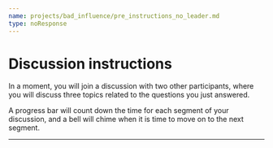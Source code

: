 ```yaml
---
name: projects/bad_influence/pre_instructions_no_leader.md
type: noResponse
---
```


# Discussion instructions

In a moment, you will join a discussion with two other participants, where you will discuss three topics related to the questions you just answered.

A progress bar will count down the time for each segment of your discussion, and a bell will chime when it is time to move on to the next segment.

---
